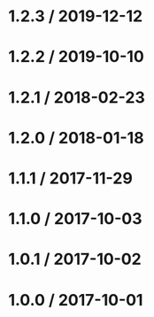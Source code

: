 1.2.3 / 2019-12-12
=================

1.2.2 / 2019-10-10
=================

1.2.1 / 2018-02-23
=================

1.2.0 / 2018-01-18
=================

1.1.1 / 2017-11-29
=================

1.1.0 / 2017-10-03
=================

1.0.1 / 2017-10-02
=================

1.0.0 / 2017-10-01
=================
